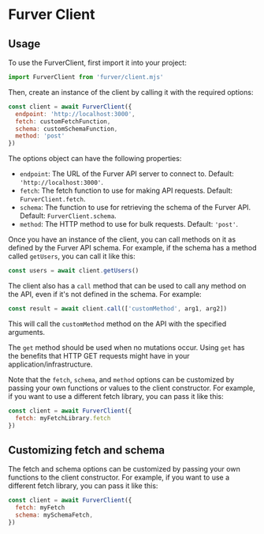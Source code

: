 # Furver Client

## Usage

To use the FurverClient, first import it into your project:

```javascript
import FurverClient from 'furver/client.mjs'
```

Then, create an instance of the client by calling it with the required options:

```javascript
const client = await FurverClient({
  endpoint: 'http://localhost:3000',
  fetch: customFetchFunction,
  schema: customSchemaFunction,
  method: 'post'
})
```

The options object can have the following properties:

- `endpoint`: The URL of the Furver API server to connect to. Default: `'http://localhost:3000'`.
- `fetch`: The fetch function to use for making API requests. Default: `FurverClient.fetch`.
- `schema`: The function to use for retrieving the schema of the Furver API. Default: `FurverClient.schema`.
- `method`: The HTTP method to use for bulk requests. Default: `'post'`.

Once you have an instance of the client, you can call methods on it as defined by the Furver API schema. For example, if the schema has a method called `getUsers`, you can call it like this:

```javascript
const users = await client.getUsers()
```

The client also has a `call` method that can be used to call any method on the
API, even if it's not defined in the schema. For example:

```javascript
const result = await client.call(['customMethod', arg1, arg2])
```

This will call the `customMethod` method on the API with the specified arguments.

The `get` method should be used when no mutations occur. Using `get` has the
benefits that HTTP GET requests might have in your application/infrastructure.

Note that the `fetch`, `schema`, and `method` options can be customized by
passing your own functions or values to the client constructor. For example, if
you want to use a different fetch library, you can pass it like this:

```javascript
const client = await FurverClient({
  fetch: myFetchLibrary.fetch
})
```

## Customizing fetch and schema

The fetch and schema options can be customized by passing your own functions to
the client constructor. For example, if you want to use a different fetch
library, you can pass it like this:

```javascript
const client = await FurverClient({
  fetch: myFetch
  schema: mySchemaFetch,
})
```
